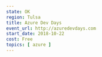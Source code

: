 ```yaml
---
state: OK
region: Tulsa
title: Azure Dev Days
event_url: http://azuredevdays.com
start_date: 2018-10-22
cost: Free
topics: [ azure ]
---
```

